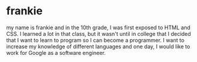 # frankie

my name is frankie and in the 10th grade, I was first exposed to HTML and CSS. I learned a lot in that class, but it wasn't until in college that I decided that I want to learn to program so I can become a programmer. I want to increase my knowledge of different languages and one day, I would like to work for Google as a software engineer.

